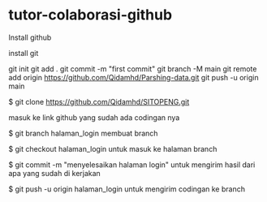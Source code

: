 # tutor-colaborasi-github

Install github

install git


git init
git add .
git commit -m "first commit"
git branch -M main
git remote add origin https://github.com/Qidamhd/Parshing-data.git
git push -u origin main


$ git clone https://github.com/Qidamhd/SITOPENG.git

masuk ke link github yang sudah ada codingan nya

$ git branch halaman_login
membuat branch

$ git checkout halaman_login
untuk masuk ke halaman branch 

$ git commit -m "menyelesaikan halaman login"
untuk mengirim hasil dari apa yang sudah di kerjakan 

$ git push -u origin halaman_login
untuk mengirim codingan ke branch
